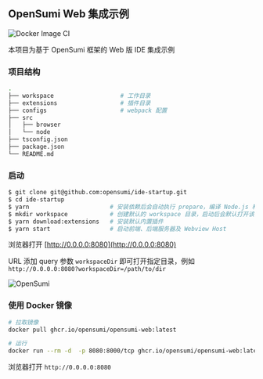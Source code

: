 ## OpenSumi Web 集成示例
![Docker Image CI](https://github.com/opensumi/ide-startup/actions/workflows/docker-image.yml/badge.svg)

本项目为基于 OpenSumi 框架的 Web 版 IDE 集成示例

### 项目结构

```bash
.
├── workspace                   # 工作目录
├── extensions                  # 插件目录
├── configs                     # webpack 配置
├── src
│   ├── browser
│   └── node
├── tsconfig.json
├── package.json
└── README.md
```

### 启动

```bash
$ git clone git@github.com:opensumi/ide-startup.git
$ cd ide-startup
$ yarn                       # 安装依赖后会自动执行 prepare，编译 Node.js 和 WebWorker 两个插件环境, 下载默认插件
$ mkdir workspace            # 创建默认的 workspace 目录，启动后会默认打开该目录
$ yarn download:extensions   # 安装默认内置插件
$ yarn start                 # 启动前端、后端服务器及 Webview Host
```

浏览器打开 [http://0.0.0.0:8080](http://0.0.0.0:8080)

URL 添加 query 参数 `workspaceDir` 即可打开指定目录，例如 `http://0.0.0.0:8080?workspaceDir=/path/to/dir`

![OpenSumi](./snapshots/sumi-startup.png)

### 使用 Docker 镜像

```bash
# 拉取镜像
docker pull ghcr.io/opensumi/opensumi-web:latest

# 运行
docker run --rm -d  -p 8080:8000/tcp ghcr.io/opensumi/opensumi-web:latest
```

浏览器打开 `http://0.0.0.0:8080`
